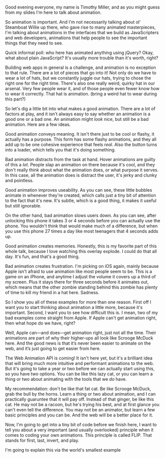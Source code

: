 Good evening everyone, my name is Timothy Miller, and as you might guess from my slides I'm here to talk about animation.

So animation is important. And I'm not necessarily talking about ol' Steamboat Willie up there, who gave rise to many animated masterpieces, I'm talking about animations in the interfaces that we build as JavaScripters and web developers, animations that help people to see the important things that they need to see.

Quick informal poll: who here has animated anything using jQuery? Okay, what about plain JavaScript? It's usually more trouble than it's worth, right?

Building web apps in general is a challenge, and animation is no exception to that rule. There are a lot of pieces that go into it! Not only do we have to wear a lot of hats, but we constantly juggle our hats, trying to chose the right one for the right time. There's also one really weird, quirky hat in our arsenal. Very few people wear it, and of those people even fewer know how to wear it correctly. That hat is animation. (bring a weird hat to wear during this part?)

So let's dig a little bit into what makes a good animation. There are a lot of factors at play, and it isn't always easy to say whether an animation is a good one or a bad one. An animation might *look* nice, but still be a bad animation. Here are a few ideas.

Good animation conveys meaning. It isn't there just to be cool or flashy, it actually has a purpose. This form has some flashy animations, and they all add up to be one cohesive experience that feels *real*. Also the button turns into a loader, which tells you that it's doing something.

Bad animation distracts from the task at hand. Hover animations are guilty of this a *lot*. People slap an animation on there because it's cool, and they don't really think about what the animation does, or what purpose it serves. In this case, all the animation does is distract the user, it's jerky and clunky and pointless.

Good animation improves useability. As you can see, these little bubbles animate in whenever they're created, which calls just a tiny bit of attention to the fact that it's new. It's subtle, which is a good thing, it makes it useful but still ignorable.

On the other hand, bad animation slows users down. As you can see, after unlocking this phone it takes 3 or 4 seconds before you can actually use the phone. You wouldn't think that would make much of a difference, but when you use this phone 27 times a day like most teenagers that 4 seconds adds up.

Good animation creates memories. Honestly, this is my favorite part of this whole talk, because I love watching this overlay explode. I could do that all day. It's fun, and that's a good thing.

Bad animation creates frustration. I'm picking on iOS again, mainly because Apple isn't afraid to use animation like most people seem to be. This is a game on an iPhone, and anytime I adjust the volume it covers up a third of my screen. Plus it stays there for three seconds before it animates out, which means that the other zombie standing behind this zombie has plenty of time to kill my friend in a hat here. Sadness.

So I show you all of these examples for more than one reason. First off I want you to start thinking about animation a little more, because it's important. Second, I want you to see how difficult this is. I mean, two of my bad examples come straight from Apple. If Apple can't get animation right, then what hope do we have, right?

Well, Apple can—and does—get animation right, just not all the time. Their animations are part of why their higher-ups all look like Scrooge McDuck here. And the good news is that it’s never been easier to animate on the web, and it’s just going to get easier from here.

The Web Animation API is coming! It isn't here yet, but it's a brilliant idea that will bring much more intuitive and performant animations to the web. But it's going to take a year or two before we can actually start using this, so you have two options. You can be like this lazy cat, or you can learn a thing or two about animating with the tools that we *do* have.

My recommendation: don't be like that fat cat. Be like Scrooge McDuck, grab the bull by the horns. Learn a thing or two about animation, and I can practically guaruntee that it will pay off. Instead of that ginger, be like this cat. He may not be a racoon, but he's trying his best, and at first glance you can't even tell the difference. You may not be an animator, but learn a few basic principles and you can be. And the web will be a better place for it.

Now, I'm going to get into a tiny bit of code before we finish here, I want to tell you about a very important (and usually overlooked) principle when it comes to coding your own animations. This principle is called FLIP. That stands for first, last, invert, and play.

I'm going to explain this via the world's smallest example
